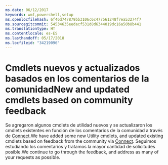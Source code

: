 ```yaml
---
ms.date: 06/12/2017
keywords: wmf,powershell,setup
ms.openlocfilehash: 6f46d747879bb3106c6c477561248f7ea53274f7
ms.sourcegitcommit: 54534635eedacf531d8d6344019dc16a50b8b441
ms.translationtype: HT
ms.contentlocale: es-ES
ms.lasthandoff: 05/17/2018
ms.locfileid: "34219096"
---
```

# <a name="new-and-updated-cmdlets-based-on-community-feedback"></a><span data-ttu-id="8301c-102">Cmdlets nuevos y actualizados basados en los comentarios de la comunidad</span><span class="sxs-lookup"><span data-stu-id="8301c-102">New and updated cmdlets based on community feedback</span></span>
<span data-ttu-id="8301c-103">Se agregaron algunos cmdlets de utilidad nuevos y se actualizaron los cmdlets existentes en función de los comentarios de la comunidad a través de [Connect](https://connect.microsoft.com/powershell).</span><span class="sxs-lookup"><span data-stu-id="8301c-103">We have added some new Utility cmdlets, and updated existing cmdlets based on feedback from the community via [Connect](https://connect.microsoft.com/powershell).</span></span> <span data-ttu-id="8301c-104">Seguimos estudiando los comentarios y tratamos la mayor cantidad de solicitudes posible.</span><span class="sxs-lookup"><span data-stu-id="8301c-104">We continue to go through the feedback, and address as many of your requests as possible.</span></span>
